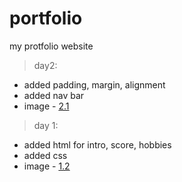 # portfolio
my protfolio website

>day2:
- added padding, margin, alignment
- added nav bar
- image - [2.1](/progressImages/day2.png)

>day 1:
- added html for intro, score, hobbies
- added css
- image - [1.2](/progressImages/day1.png)
